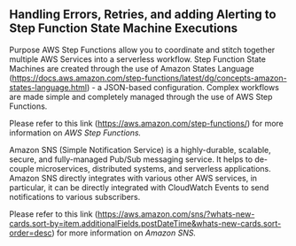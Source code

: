 ## Handling Errors, Retries, and adding Alerting to Step Function State Machine Executions
Purpose
AWS Step Functions allow you to coordinate and stitch together multiple AWS Services into a serverless workflow. Step Function State Machines are created through the use of Amazon States Language (https://docs.aws.amazon.com/step-functions/latest/dg/concepts-amazon-states-language.html) - a JSON-based configuration. Complex workflows are made simple and completely managed through the use of AWS Step Functions.

Please refer to this link (https://aws.amazon.com/step-functions/) for more information on *AWS Step Functions.*

Amazon SNS (Simple Notification Service) is a highly-durable, scalable, secure, and fully-managed Pub/Sub messaging service. It helps to de-couple microservices, distributed systems, and serverless applications. Amazon SNS directly integrates with various other AWS services, in particular, it can be directly integrated with CloudWatch Events to send notifications to various subscribers. 

Please refer to this link (https://aws.amazon.com/sns/?whats-new-cards.sort-by=item.additionalFields.postDateTime&whats-new-cards.sort-order=desc) for more information on *Amazon SNS.*
